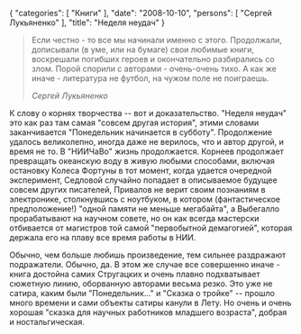 {
   "categories": [
      "Книги"
   ],
   "date": "2008-10-10",
   "persons": [
      "Сергей Лукьяненко"
   ],
   "title": "Неделя неудач"
}

> Если честно - то все мы начинали именно с этого. Продолжали, дописывали (в уме, или на бумаге) свои любимые книги, воскрешали погибших героев и окончательно разбирались со злом. Порой спорили с авторами - очень-очень тихо. А как же иначе - литература не футбол, на чужом поле не поиграешь.
> 
> _Сергей Лукьяненко_

К слову о корнях творчества -- вот и доказательство. "Неделя неудач" это как раз там самая "совсем другая история", этими словами заканчивается "Понедельник начинается в субботу". Продолжение удалось великолепно, иногда даже не верилось, что и автор другой, и время не то. В "НИИЧаВо" жизнь продолжается. Корнеев продолжает превращать океанскую воду в живую любыми способами, включая остановку Колеса Фортуны в тот момент, когда удается очередной эксперимент, Седловой случайно попадает в описываемое будущее совсем других писателей, Привалов не верит своим познаниям в электронике, столкнувшись с ноутбуком, в котором (фантастическое предположение!) "одной памяти не меньше мегабайта", а Выбегалло прорабатывают на научном совете, но он как всегда мастерски отбивается от магистров той самой "первобытной демагогией", которая держала его на плаву все время работы в НИИ.

Обычно, чем больше любишь произведение, тем сильнее раздражают подражатели. Обычно, да. В этом же случае все совершенно иначе - книга достойна самих Стругацких и очень плавно подхватывает сюжетную линию, оборванную авторами весьма резко. Это уже не сатира, каким были "Понедельник..." и "Сказка о тройке" -- прошло много времени и сами объекты сатиры канули в Лету. Но очень и очень хорошая "сказка для научных работников младшего возраста", добрая и ностальгическая.
